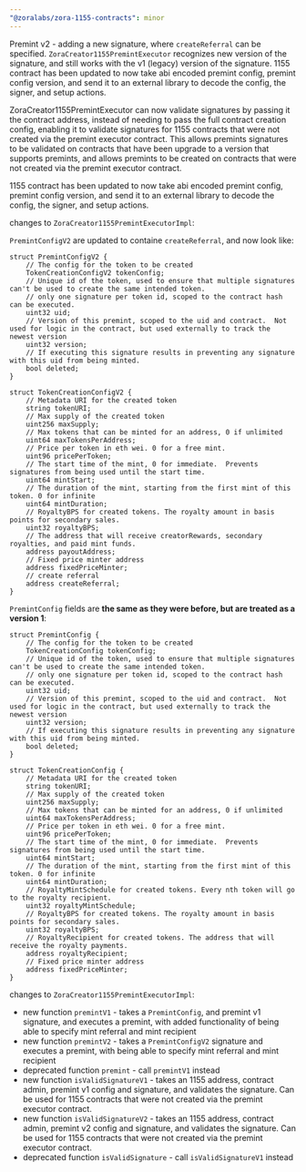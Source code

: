 ```yaml
---
"@zoralabs/zora-1155-contracts": minor
---
```


Premint v2 - adding a new signature, where `createReferral` can be specified.  `ZoraCreator1155PremintExecutor` recognizes new version of the signature, and still works with the v1 (legacy) version of the signature.  1155 contract has been updated to now take abi encoded premint config, premint config version, and send it to an external library to decode the config, the signer, and setup actions.

ZoraCreator1155PremintExecutor can now validate signatures by passing it the contract address, instead of needing to pass the full contract creation config, enabling it to validate signatures for 1155 contracts that were not created via the premint executor contract.  This allows premints signatures to be validated on contracts that have been upgrade to a version that supports premints, and allows premints to be created on contracts that were not created via the premint executor contract.

1155 contract has been updated to now take abi encoded premint config, premint config version, and send it to an external library to decode the config, the signer, and setup actions.  

changes to `ZoraCreator1155PremintExecutorImpl`:

`PremintConfigV2` are updated to containe `createReferral`, and now look like:
```solidity
struct PremintConfigV2 {
    // The config for the token to be created
    TokenCreationConfigV2 tokenConfig;
    // Unique id of the token, used to ensure that multiple signatures can't be used to create the same intended token.
    // only one signature per token id, scoped to the contract hash can be executed.
    uint32 uid;
    // Version of this premint, scoped to the uid and contract.  Not used for logic in the contract, but used externally to track the newest version
    uint32 version;
    // If executing this signature results in preventing any signature with this uid from being minted.
    bool deleted;
}

struct TokenCreationConfigV2 {
    // Metadata URI for the created token
    string tokenURI;
    // Max supply of the created token
    uint256 maxSupply;
    // Max tokens that can be minted for an address, 0 if unlimited
    uint64 maxTokensPerAddress;
    // Price per token in eth wei. 0 for a free mint.
    uint96 pricePerToken;
    // The start time of the mint, 0 for immediate.  Prevents signatures from being used until the start time.
    uint64 mintStart;
    // The duration of the mint, starting from the first mint of this token. 0 for infinite
    uint64 mintDuration;
    // RoyaltyBPS for created tokens. The royalty amount in basis points for secondary sales.
    uint32 royaltyBPS;
    // The address that will receive creatorRewards, secondary royalties, and paid mint funds.
    address payoutAddress;
    // Fixed price minter address
    address fixedPriceMinter;
    // create referral
    address createReferral;
}
```
`PremintConfig` fields are **the same as they were before, but are treated as a version 1**:

```solidity
struct PremintConfig {
    // The config for the token to be created
    TokenCreationConfig tokenConfig;
    // Unique id of the token, used to ensure that multiple signatures can't be used to create the same intended token.
    // only one signature per token id, scoped to the contract hash can be executed.
    uint32 uid;
    // Version of this premint, scoped to the uid and contract.  Not used for logic in the contract, but used externally to track the newest version
    uint32 version;
    // If executing this signature results in preventing any signature with this uid from being minted.
    bool deleted;
}

struct TokenCreationConfig {
    // Metadata URI for the created token
    string tokenURI;
    // Max supply of the created token
    uint256 maxSupply;
    // Max tokens that can be minted for an address, 0 if unlimited
    uint64 maxTokensPerAddress;
    // Price per token in eth wei. 0 for a free mint.
    uint96 pricePerToken;
    // The start time of the mint, 0 for immediate.  Prevents signatures from being used until the start time.
    uint64 mintStart;
    // The duration of the mint, starting from the first mint of this token. 0 for infinite
    uint64 mintDuration;
    // RoyaltyMintSchedule for created tokens. Every nth token will go to the royalty recipient.
    uint32 royaltyMintSchedule;
    // RoyaltyBPS for created tokens. The royalty amount in basis points for secondary sales.
    uint32 royaltyBPS;
    // RoyaltyRecipient for created tokens. The address that will receive the royalty payments.
    address royaltyRecipient;
    // Fixed price minter address
    address fixedPriceMinter;
}
```

changes to `ZoraCreator1155PremintExecutorImpl`:
* new function `premintV1` - takes a `PremintConfig`, and premint v1 signature, and executes a premint, with added functionality of being able to specify mint referral and mint recipient
* new function `premintV2` - takes a `PremintConfigV2` signature and executes a premint, with being able to specify mint referral and mint recipient
* deprecated function `premint` - call `premintV1` instead
* new function `isValidSignatureV1` - takes an 1155 address, contract admin, premint v1 config and signature,  and validates the signature.  Can be used for 1155 contracts that were not created via the premint executor contract.
* new function `isValidSignatureV2` - takes an 1155 address, contract admin, premint v2 config and signature,  and validates the signature.  Can be used for 1155 contracts that were not created via the premint executor contract.
* deprecated function `isValidSignature` - call `isValidSignatureV1` instead
